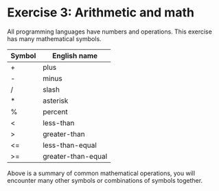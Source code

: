 # Exercise 3: Arithmetic and math

All programming languages ​​have numbers and operations. This exercise has many mathematical symbols.

|Symbol   | English name|
|---        |---            | 
| +  | plus  |
| -  |  minus | 
|  / |  slash  |
| *  | asterisk  |
| %  |  percent | 
|  < |  less-than | 
| >  |  greater-than |
| <=  |  less-than-equal |  
| >= | greater-than-equal |

Above is a summary of common mathematical operations, you will encounter many other symbols or combinations of symbols together.
